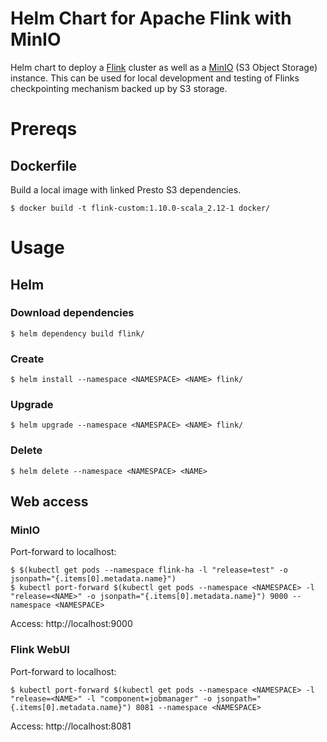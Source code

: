 # Helm Chart for Apache Flink with MinIO
Helm chart to deploy a [Flink](https://flink.apache.org/) cluster as well as a [MinIO](https://min.io/) (S3 Object Storage) instance. This can be used for local development and testing of Flinks checkpointing mechanism backed up by S3 storage.

# Prereqs
## Dockerfile
Build a local image with linked Presto S3 dependencies.
```
$ docker build -t flink-custom:1.10.0-scala_2.12-1 docker/
```

# Usage
## Helm
### Download dependencies
```
$ helm dependency build flink/
```

### Create
```
$ helm install --namespace <NAMESPACE> <NAME> flink/
```

### Upgrade
```
$ helm upgrade --namespace <NAMESPACE> <NAME> flink/
```

### Delete
```
$ helm delete --namespace <NAMESPACE> <NAME>
```

## Web access
### MinIO
Port-forward to localhost:
```
$ $(kubectl get pods --namespace flink-ha -l "release=test" -o jsonpath="{.items[0].metadata.name}")
$ kubectl port-forward $(kubectl get pods --namespace <NAMESPACE> -l "release=<NAME>" -o jsonpath="{.items[0].metadata.name}") 9000 --namespace <NAMESPACE>
```
Access: http://localhost:9000

### Flink WebUI
Port-forward to localhost:
```
$ kubectl port-forward $(kubectl get pods --namespace <NAMESPACE> -l "release=<NAME>" -l "component=jobmanager" -o jsonpath="{.items[0].metadata.name}") 8081 --namespace <NAMESPACE>
```
Access: http://localhost:8081

